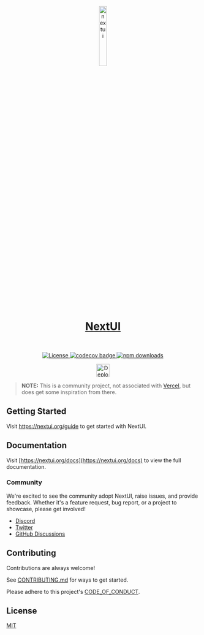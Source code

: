 <p align="center">
  <a href="https://nextui.org">
      <img width="20%" src="https://raw.githubusercontent.com/nextui-org/nextui/main/apps/docs/public/isotipo.png" alt="nextui" />
      <h1 align="center">NextUI</h1>
  </a>
</p>
</br>
<p align="center">
  <a href="https://github.com/jrgarciadev/nextui/blob/main/LICENSE">
    <img src="https://img.shields.io/npm/l/@banyu/react?style=flat" alt="License">
  </a>
  <a href="https://codecov.io/gh/jrgarciadev/nextui">
    <img src="https://codecov.io/gh/jrgarciadev/nextui/branch/main/graph/badge.svg?token=QJF2QKR5N4" alt="codecov badge">
  </a>
  <!-- <a href="https://github.com/nextui-org/nextui/actions/workflows/main.yaml">
    <img src="https://github.com/nextui-org/nextui/actions/workflows/main.yaml/badge.svg" alt="CI/CD nextui">
  </a> -->
  <a href="https://www.npmjs.com/package/@banyu/react">
    <img src="https://img.shields.io/npm/dm/@banyu/react.svg?style=flat-round" alt="npm downloads">
  </a>
</p>

<p align="center">
  <a rel="noopener noreferrer" target="_blank" href="https://www.vercel.com?utm_source=nextui&utm_marketing=oss">
    <img height="34px" src="https://raw.githubusercontent.com/nextui-org/nextui/main/apps/docs/public/deployed-on-vercel.svg" alt="Deployed on vercel">
  </a>
</p>

> **NOTE:** This is a community project, not associated with [Vercel](https://vercel.com), but does get some inspiration from there.

## Getting Started

Visit <a aria-label="nextui learn" href="https://nextui.org/learn">https://nextui.org/guide</a> to get started with NextUI.

## Documentation

Visit [https://nextui.org/docs](https://nextui.org/docs) to view the full documentation.

### Community

We're excited to see the community adopt NextUI, raise issues, and provide feedback.
Whether it's a feature request, bug report, or a project to showcase, please get involved!

- [Discord](https://discord.gg/9b6yyZKmH4)
- [Twitter](https://twitter.com/getnextui)
- [GitHub Discussions](https://github.com/nextui-org/nextui/discussions)

## Contributing

Contributions are always welcome!

See [CONTRIBUTING.md](https://github.com/nextui-org/nextui/blob/main/CONTRIBUTING.md) for ways to get started.

Please adhere to this project's [CODE_OF_CONDUCT](https://github.com/nextui-org/nextui/blob/main/CODE_OF_CONDUCT.md).

## License

[MIT](https://choosealicense.com/licenses/mit/)
